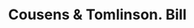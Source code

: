 ---
doi: 10.7916/D8G74RSQ
date_other: '1880'
date_other_textual: 1880-1889
form: printed ephemera
genre:
- Invoices
name:
- Cousens & Tomlinson
object_in_context_url: https://biggert.cul.columbia.edu/items/view/ave_biggert_00583
subject_hierarchical_geographic:
- Portland, Maine, United States
subject_name:
- Cousens & Tomlinson
title: Cousens & Tomlinson. Bill
sort_title: Cousens & Tomlinson. Bill
call_number: ave_biggert_00583
coordinates:
- 43.666666666666664,-70.26666666666667
pid: ave_biggert_00583
identifiers: ave_biggert_00583
canvas_id: ldpd:395856
permalink: "/items/ave_biggert_00583/"
layout: iiif-image-page
---
